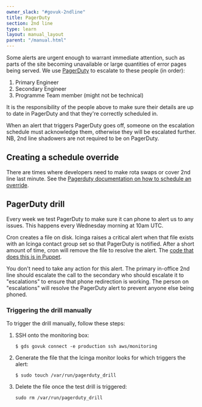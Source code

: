 ```yaml
---
owner_slack: "#govuk-2ndline"
title: PagerDuty
section: 2nd line
type: learn
layout: manual_layout
parent: "/manual.html"
---
```


Some alerts are urgent enough to warrant immediate attention, such as parts of the site becoming
unavailable or large quantities of error pages being served. We use [PagerDuty](https://governmentdigitalservice.pagerduty.com)
to escalate to these people (in order):

1. Primary Engineer
2. Secondary Engineer
3. Programme Team member (might not be technical)

It is the responsibility of the people above to make sure their details are up to date in PagerDuty
and that they're correctly scheduled in.

When an alert that triggers PagerDuty goes off, someone on the escalation schedule must acknowledge
them, otherwise they will be escalated further. NB, 2nd line shadowers are not required to be on PagerDuty.

## Creating a schedule override

There are times where developers need to make rota swaps or cover 2nd line last minute.
See the [Pagerduty documentation on how to schedule an override](https://support.pagerduty.com/docs/edit-schedules#create-overrides).

## PagerDuty drill

Every week we test PagerDuty to make sure it can phone to alert us to
any issues. This happens every Wednesday morning at 10am UTC.

Cron creates a file on disk. Icinga raises a critical alert when that
file exists with an Icinga contact group set so that PagerDuty is
notified. After a short amount of time, cron will remove the file to
resolve the alert. The [code that does this is in
Puppet](https://github.com/alphagov/govuk-puppet/blob/master/modules/monitoring/manifests/pagerduty_drill.pp).

You don't need to take any action for this alert. The primary in-office
2nd line should escalate the call to the secondary who should escalate
it to "escalations" to ensure that phone redirection is working. The
person on "escalations" will resolve the PagerDuty alert to prevent
anyone else being phoned.

### Triggering the drill manually

To trigger the drill manually, follow these steps:

1. SSH onto the monitoring box:

    ```shell
    $ gds govuk connect -e production ssh aws/monitoring
    ```

1. Generate the file that the Icinga monitor looks for which triggers the alert:

    ```shell
    $ sudo touch /var/run/pagerduty_drill
    ```

1. Delete the file once the test drill is triggered:

    ```shell
    sudo rm /var/run/pagerduty_drill
    ```
